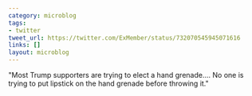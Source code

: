 ```yaml
---
category: microblog
tags:
- twitter
tweet_url: https://twitter.com/ExMember/status/732070545945071616
links: []
layout: microblog
---
```

"Most Trump supporters are trying to elect a hand grenade…. No one is trying to put lipstick on the hand grenade before throwing it."
